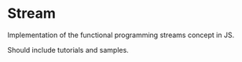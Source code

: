 # Stream
Implementation of the functional programming streams concept in JS.

Should include tutorials and samples.
